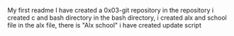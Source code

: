 My first readme
I have created a 0x03-git repository
in the repository i created c and bash directory
in the bash directory, i created alx and school file
in the alx file, there is "Alx school"
i have created update script 
